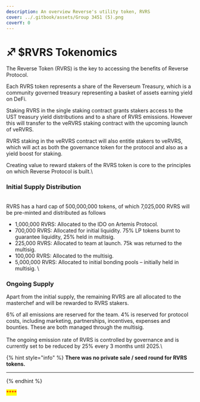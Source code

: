 ```yaml
---
description: An overview Reverse's utility token, RVRS
cover: ../.gitbook/assets/Group 3451 (5).png
coverY: 0
---
```


# ♐ $RVRS Tokenomics

The Reverse Token (RVRS) is the key to accessing the benefits of Reverse Protocol.

Each RVRS token represents a share of the Reverseum Treasury, which is a community governed treasury representing a basket of assets earning yield on DeFi.

Staking RVRS in the single staking contract grants stakers access to the UST treasury yield distributions and to a share of RVRS emissions. However this will transfer to the veRVRS staking contract with the upcoming launch of veRVRS.

RVRS staking in the veRVRS contract will also entitle stakers to veRVRS, which will act as both the governance token for the protocol and also as a yield boost for staking.

Creating value to reward stakers of the RVRS token is core to the principles on which Reverse Protocol is built.\


### **Initial Supply Distribution**

\
RVRS has a hard cap of 500,000,000 tokens, of which 7,025,000 RVRS will be pre-minted and distributed as follows

* 1,000,000 RVRS: Allocated to the IDO on Artemis Protocol.
* 700,000 RVRS: Allocated for initial liquidity. 75% LP tokens burnt to guarantee liquidity, 25% held in multisig.
* 225,000 RVRS: Allocated to team at launch. 75k was returned to the multisig.
* 100,000 RVRS: Allocated to the multisig.
* &#x20;5,000,000 RVRS: Allocated to initial bonding pools – initially held in multisig. \


### Ongoing Supply&#x20;

Apart from the initial supply, the remaining RVRS are all allocated to the masterchef and will be rewarded to RVRS stakers.&#x20;

6% of all emissions are reserved for the team. 4% is reserved for protocol costs, including marketing, partnerships, incentives, expenses and bounties. These are both managed through the multisig. \
\
The ongoing emission rate of RVRS is controlled by governance and is currently set to be reduced by 25% every 3 months until 2025.\


{% hint style="info" %}
**There was no private sale / seed round for RVRS tokens.**

****
{% endhint %}

&#x20;<mark style="color:red;">****</mark>&#x20;

